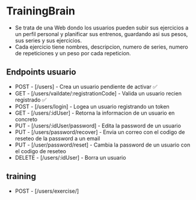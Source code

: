 # TrainingBrain
- Se trata de una Web dondo los usuarios pueden subir sus ejercicios a un perfil personal y planificar sus entrenos, guardando asi sus pesos, sus series y sus ejercicios.
- Cada ejercicio tiene nombres, descripcion, numero de series, numero de repeticiones y un peso por cada repeticion.

## Endpoints usuario

- POST - [/users] - Crea un usuario pendiente de activar ✅
- GET - [/users/vaildate/:registrationCode] - Valida un usuario recien registrado ✅
- POST - [/users/login] - Logea un usuario registrando un token  
- GET - [/users/:idUser] - Retorna la informacion de un usuario en concreto 
- PUT - [/users/:idUser/password] - Edita la password de un usuario 
- PUT - [/users/password/recover] - Envia un correo con el codigo de reseteo de la password a un email
- PUT - [/user/password/reset] - Cambia la password de un usuario con el codigo de reseteo
- DELETE - [/users/:idUser] - Borra un usuario

## training

- POST - [/users/exercise/]


